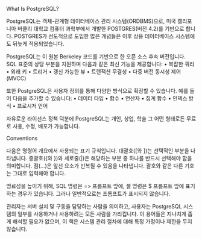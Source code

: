 What Is PostgreSQL?

PostgreSQL는 객체-관계형 데이터베이스 관리 시스템(ORDBMS)으로, 미국 캘리포니아 버클리 대학교 컴퓨터 과학부에서 개발한 POSTGRES(버전 4.2)를 기반으로 합니다. POSTGRES가 선도적으로 도입한 많은 개념들은 이후 상용 데이터베이스 시스템에도 뒤늦게 적용되었습니다.

PostgreSQL는 이 원본 Berkeley 코드를 기반으로 한 오픈 소스 후속 버전입니다. SQL 표준의 상당 부분을 지원하며 다음과 같은 최신 기능을 제공합니다: • 복잡한 쿼리 • 외래 키 • 트리거 • 갱신 가능한 뷰 • 트랜잭션 무결성 • 다중 버전 동시성 제어(MVCC)

또한 PostgreSQL은 사용자 정의를 통해 다양한 방식으로 확장할 수 있습니다. 예를 들어 다음을 추가할 수 있습니다: • 데이터 타입 • 함수 • 연산자 • 집계 함수 • 인덱스 방식 • 프로시저 언어

자유로운 라이선스 정책 덕분에 PostgreSQL는 개인, 상업, 학술 그 어떤 형태로든 무료로 사용, 수정, 배포가 가능합니다.


Conventions

다음은 명령어 개요에서 사용되는 표기 규칙입니다. 대괄호([와 ])는 선택적인 부분을 나타냅니다. 중괄호({와 })와 세로줄(|)은 해당하는 부분 중 하나를 반드시 선택해야 함을 의미합니다. 점(...​)은 앞선 요소가 반복될 수 있음을 나타냅니다. 괄호와 같은 다른 기호는 그대로 입력해야 합니다.

명료성을 높이기 위해, SQL 명령은 => 프롬프트 앞에, 셸 명령은 $ 프롬프트 앞에 표기하는 경우가 있습니다. 그러나 일반적으로는 프롬프트가 표시되지 않습니다.

관리자는 서버 설치 및 구동을 담당하는 사람을 의미하고, 사용자는 PostgreSQL 시스템의 일부를 사용하거나 사용하려는 모든 사람을 가리킵니다. 이 용어들은 지나치게 좁게 해석할 필요가 없으며, 이 책은 시스템 관리 절차에 대해 특정 가정이나 제한을 두지 않습니다.